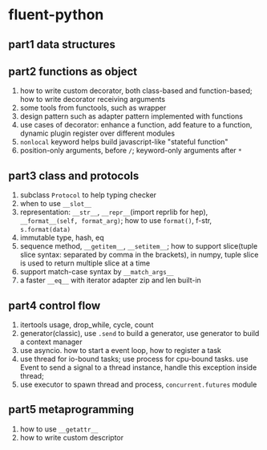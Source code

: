 # fluent-python

## part1 data structures

## part2 functions as object

1. how to write custom decorator, both class-based and function-based; how to write decorator receiving arguments
2. some tools from functools, such as wrapper
3. design pattern such as adapter pattern implemented with functions
4. use cases of decorator: enhance a function, add feature to a function, dynamic plugin register over different modules
5. `nonlocal` keyword helps build javascript-like "stateful function"
6. position-only arguments, before `/`; keyword-only arguments after `*`

## part3 class and protocols

1. subclass `Protocol` to help typing checker
2. when to use `__slot__`
3. representation: `__str__`, `__repr__`(import reprlib for hep), `__format__(self, format_arg)`; how to use `format()`, f-str, `s.format(data)`
4. immutable type, hash, eq
5. sequence method, `__getitem__`, `__setitem__`; how to support slice(tuple slice syntax: separated by comma in the brackets), in numpy, tuple slice is used to return multiple slice at a time
6. support match-case syntax by `__match_args__`
7. a faster `__eq__` with iterator adapter zip and len built-in

## part4 control flow

1. itertools usage, drop_while, cycle, count
2. generator(classic), use `.send` to build a generator, use generator to build a context manager
3. use asyncio. how to start a event loop, how to register a task
4. use thread for io-bound tasks; use process for cpu-bound tasks. use Event to send a signal to a thread instance, handle this exception inside thread; 
5. use executor to spawn thread and process, `concurrent.futures` module

## part5 metaprogramming

1. how to use `__getattr__`
2. how to write custom descriptor
